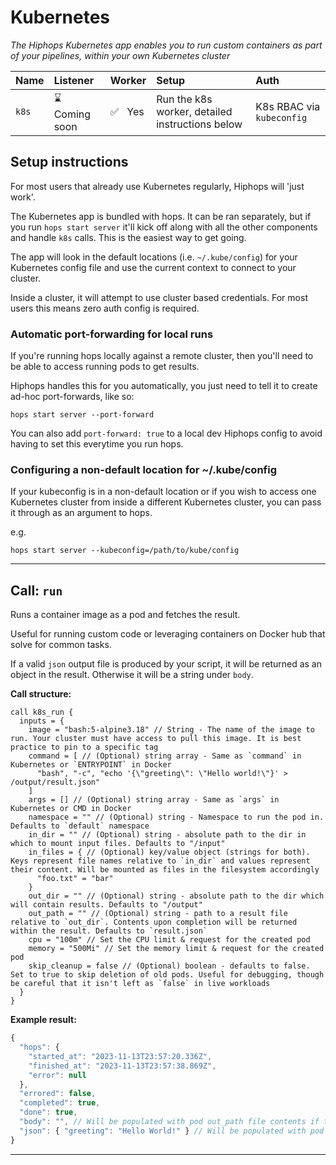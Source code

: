 # Kubernetes

_The Hiphops Kubernetes app enables you to run custom containers as part of your pipelines, within your own Kubernetes cluster_

|Name|Listener|Worker|Setup|Auth|
|:---|:-------|:-----|:----|:---|
|`k8s`|:hourglass: Coming soon|:white_check_mark:&nbsp;&nbsp;&nbsp;Yes|Run the k8s worker, detailed instructions below|K8s RBAC via `kubeconfig`|


## Setup instructions

For most users that already use Kubernetes regularly, Hiphops will 'just work'.

The Kubernetes app is bundled with hops. It can be ran separately, but if you run
`hops start server` it'll kick off along with all the other components and handle `k8s` calls. This is the easiest way to get going.

The app will look in the default locations (i.e. `~/.kube/config`) for your Kubernetes config file and use the current context to connect to your cluster.

Inside a cluster, it will attempt to use cluster based credentials. For most users this means zero auth config is required.

### Automatic port-forwarding for local runs

If you're running hops locally against a remote cluster, then you'll need to be able to access running pods to get results.

Hiphops handles this for you automatically, you just need to tell it to create ad-hoc port-forwards, like so:

`hops start server --port-forward`

You can also add `port-forward: true` to a local dev Hiphops config to avoid having to set this everytime you run hops.

### Configuring a non-default location for ~/.kube/config 

If your kubeconfig is in a non-default location or if you wish to access one Kubernetes cluster from inside a different Kubernetes cluster, you can pass it through as an argument to hops.

e.g.

`hops start server --kubeconfig=/path/to/kube/config`


---

## Call: `run`

Runs a container image as a pod and fetches the result.

Useful for running custom code or leveraging containers on Docker hub that solve for common tasks.

If a valid `json` output file is produced by your script, it will be returned as an object in the result. Otherwise it will be a string under `body`.

**Call structure:**

```hcl
call k8s_run {
  inputs = {
    image = "bash:5-alpine3.18" // String - The name of the image to run. Your cluster must have access to pull this image. It is best practice to pin to a specific tag
    command = [ // (Optional) string array - Same as `command` in Kubernetes or `ENTRYPOINT` in Docker
      "bash", "-c", "echo '{\"greeting\": \"Hello world!\"}' > /output/result.json"
    ]
    args = [] // (Optional) string array - Same as `args` in Kubernetes or CMD in Docker
    namespace = "" // (Optional) string - Namespace to run the pod in. Defaults to `default` namespace
    in_dir = "" // (Optional) string - absolute path to the dir in which to mount input files. Defaults to "/input"
    in_files = { // (Optional) key/value object (strings for both). Keys represent file names relative to `in_dir` and values represent their content. Will be mounted as files in the filesystem accordingly
      "foo.txt" = "bar"
    }
    out_dir = "" // (Optional) string - absolute path to the dir which will contain results. Defaults to "/output"
    out_path = "" // (Optional) string - path to a result file relative to `out_dir`. Contents upon completion will be returned within the result. Defaults to `result.json`
    cpu = "100m" // Set the CPU limit & request for the created pod
    memory = "500Mi" // Set the memory limit & request for the created pod
    skip_cleanup = false // (Optional) boolean - defaults to false. Set to true to skip deletion of old pods. Useful for debugging, though be careful that it isn't left as `false` in live workloads
  }
}
```

**Example result:**

```js
{
  "hops": {
    "started_at": "2023-11-13T23:57:20.336Z",
    "finished_at": "2023-11-13T23:57:38.869Z",
    "error": null
  },
  "errored": false,
  "completed": true,
  "done": true,
  "body": "", // Will be populated with pod out_path file contents if they're a plain string
  "json": { "greeting": "Hello World!" } // Will be populated with pod out_path file contents if valid JSON
}
```

---
